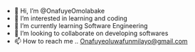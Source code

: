 - 👋 Hi, I’m @OnafuyeOmolabake
- 👀 I’m interested in learning and coding
- 🌱 I’m currently learning Software Engineering
- 💞️ I’m looking to collaborate on developing softwares
- 📫 How to reach me .. Onafuyeoluwafunmilayo@gmail.com

<!---
OnafuyeOmolabake/OnafuyeOmolabake is a ✨ special ✨ repository because its `README.md` (this file) appears on your GitHub profile.
You can click the Preview link to take a look at your changes.
--->
